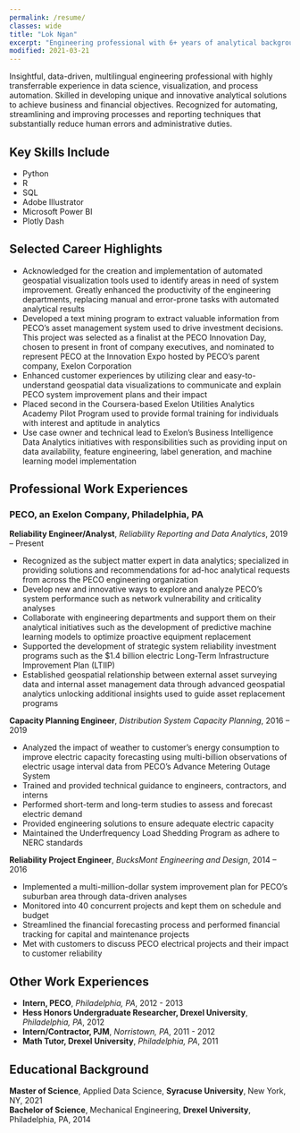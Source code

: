 ```yaml
---
permalink: /resume/
classes: wide
title: "Lok Ngan"
excerpt: "Engineering professional with 6+ years of analytical background"
modified: 2021-03-21
---
```


Insightful, data-driven, multilingual engineering professional with highly transferrable experience in data science, visualization, and process automation.  Skilled in developing unique and innovative analytical solutions to achieve business and financial objectives.  Recognized for automating, streamlining and improving processes and reporting techniques that substantially reduce human errors and administrative duties.

## Key Skills Include

- Python
- R
- SQL
- Adobe Illustrator
- Microsoft Power BI
- Plotly Dash

## Selected Career Highlights

- Acknowledged for the creation and implementation of automated geospatial visualization tools used to identify areas in need of system improvement.  Greatly enhanced the productivity of the engineering departments, replacing manual and error-prone tasks with automated analytical results
- Developed a text mining program to extract valuable information from PECO’s asset management system used to drive investment decisions.  This project was selected as a finalist at the PECO Innovation Day, chosen to present in front of company executives, and nominated to represent PECO at the Innovation Expo hosted by PECO’s parent company, Exelon Corporation
- Enhanced customer experiences by utilizing clear and easy-to-understand geospatial data visualizations to communicate and explain PECO system improvement plans and their impact
- Placed second in the Coursera-based Exelon Utilities Analytics Academy Pilot Program used to provide formal training for individuals with interest and aptitude in analytics
- Use case owner and technical lead to Exelon’s Business Intelligence Data Analytics initiatives with responsibilities such as providing input on data availability, feature engineering, label generation, and machine learning model implementation

## Professional Work Experiences

### **PECO, an Exelon Company**, Philadelphia, PA

**Reliability Engineer/Analyst**, *Reliability Reporting and Data Analytics*, 2019 – Present

- Recognized as the subject matter expert in data analytics; specialized in providing solutions and recommendations for ad-hoc analytical requests from across the PECO engineering organization
- Develop new and innovative ways to explore and analyze PECO’s system performance such as network vulnerability and criticality analyses
- Collaborate with engineering departments and support them on their analytical initiatives such as the development of predictive machine learning models to optimize proactive equipment replacement
- Supported the development of strategic system reliability investment programs such as the $1.4 billion electric Long-Term Infrastructure Improvement Plan (LTIIP)
- Established geospatial relationship between external asset surveying data and internal asset management data through advanced geospatial analytics unlocking additional insights used to guide asset replacement programs

**Capacity Planning Engineer**, *Distribution System Capacity Planning*, 2016 – 2019

- Analyzed the impact of weather to customer’s energy consumption to improve electric capacity forecasting using multi-billion observations of electric usage interval data from PECO’s Advance Metering Outage System
- Trained and provided technical guidance to engineers, contractors, and interns
- Performed short-term and long-term studies to assess and forecast electric demand
- Provided engineering solutions to ensure adequate electric capacity
- Maintained the Underfrequency Load Shedding Program as adhere to NERC standards

**Reliability Project Engineer**, *BucksMont Engineering and Design*, 2014 – 2016

- Implemented a multi-million-dollar system improvement plan for PECO’s suburban area through data-driven analyses
- Monitored into 40 concurrent projects and kept them on schedule and budget
- Streamlined the financial forecasting process and performed financial tracking for capital and maintenance projects
- Met with customers to discuss PECO electrical projects and their impact to customer reliability

## Other Work Experiences

- **Intern, PECO**, *Philadelphia, PA*, 2012 - 2013
- **Hess Honors Undergraduate Researcher, Drexel University**, *Philadelphia, PA*, 2012
- **Intern/Contractor, PJM**, *Norristown, PA*, 2011 - 2012
- **Math Tutor, Drexel University**, *Philadelphia, PA*, 2011

## Educational Background

**Master of Science**, Applied Data Science, **Syracuse University**, New York, NY, 2021  
**Bachelor of Science**, Mechanical Engineering, **Drexel University**, Philadelphia, PA, 2014